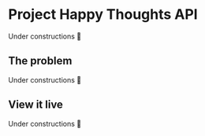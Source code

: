 # Project Happy Thoughts API

Under constructions 🚧

## The problem

Under constructions 🚧

## View it live

Under constructions 🚧
